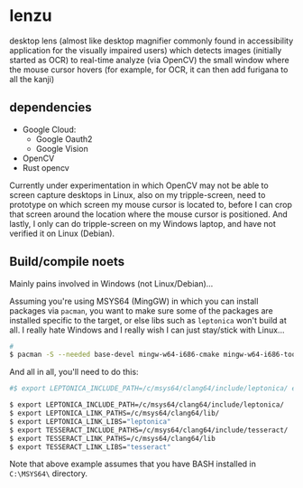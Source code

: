 # lenzu

desktop lens (almost like desktop magnifier commonly found in accessibility application for the visually impaired users) which detects images (initially started as OCR) to real-time analyze (via OpenCV) the small window where the mouse cursor hovers (for example, for OCR, it can then add furigana to all the kanji)

## dependencies

* Google Cloud:
  * Google Oauth2
  * Google Vision
* OpenCV
* Rust opencv

Currently under experimentation in which OpenCV may not be able to screen capture desktops in Linux, also on my tripple-screen, need to prototype on which screen my mouse cursor is located to, before I can crop that screen around the location where the mouse cursor is positioned.  And lastly, I only can do tripple-screen on my Windows laptop, and have not verified it on Linux (Debian).

## Build/compile noets

Mainly pains involved in Windows (not Linux/Debian)...

Assuming you're using MSYS64 (MingGW) in which you can install packages via
`pacman`, you want to make sure some of the packages are installed specific to
the target, or else libs such as `leptonica` won't build at all.  I really hate
Windows and I really wish I can just stay/stick with Linux...

```bash
#
$ pacman -S --needed base-devel mingw-w64-i686-cmake mingw-w64-i686-toolchain mingw-w64-i686-ninja
```

And all in all, you'll need to do this:

```bash
#$ export LEPTONICA_INCLUDE_PATH=/c/msys64/clang64/include/leptonica/ export LEPTONICA_LINK_PATHS=/c/msys64/clang64/lib/ ; export LEPTONICA_LINK_LIBS="leptonica" ; export TESSERACT_INCLUDE_PATHS=/c/msys64/clang64/include/tesseract/ ; export TESSERACT_LINK_PATHS=/c/msys64/clang64/lib ; export TESSERACT_LINK_LIBS="tesseract"

$ export LEPTONICA_INCLUDE_PATH=/c/msys64/clang64/include/leptonica/ 
$ export LEPTONICA_LINK_PATHS=/c/msys64/clang64/lib/ 
$ export LEPTONICA_LINK_LIBS="leptonica" 
$ export TESSERACT_INCLUDE_PATHS=/c/msys64/clang64/include/tesseract/ 
$ export TESSERACT_LINK_PATHS=/c/msys64/clang64/lib 
$ export TESSERACT_LINK_LIBS="tesseract"
```

Note that above example assumes that you have BASH installed in `C:\MSYS64\` directory.
